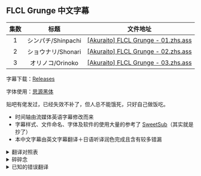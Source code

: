 ## FLCL Grunge 中文字幕

| 集数 | 标题 | 文件地址 |
| :--: | :--: | :--: |
| 1 | シンパチ/Shinpachi | [[Akuraito] FLCL Grunge - 01.zhs.ass](https://raw.githubusercontent.com/akuraito/CSFFG/main/%5BAkuraito%5D%20FLCL%20Grunge%20-%2001.zhs.ass) |
| 2 | ショウナリ/Shonari | [[Akuraito] FLCL Grunge - 02.zhs.ass](https://raw.githubusercontent.com/akuraito/CSFFG/main/%5BAkuraito%5D%20FLCL%20Grunge%20-%2002.zhs.ass) |
| 3 | オリノコ/Orinoko | [[Akuraito] FLCL Grunge - 03.zhs.ass](https://raw.githubusercontent.com/akuraito/CSFFG/main/%5BAkuraito%5D%20FLCL%20Grunge%20-%2003.zhs.ass) |

字幕下载：[Releases](https://github.com/akuraito/CSFFG/releases)

字体使用：[思源黑体](https://github.com/adobe-fonts/source-han-sans/releases/download/2.004R/SourceHanSans.ttc.zip)

贴吧有佬发过，已经失效不补了，但人总不能饿死，只好自己做饭吃。

- 时间轴由流媒体英语字幕修改而来
- 字幕样式、文件命名、字体及软件的使用大量的参考了 [SweetSub](https://github.com/SweetSub/SweetSub/)（其实就是抄了）
- 本中文字幕由英文字幕翻译＋日语听译润色完成且含有较多错漏

<details>
<summary>翻译对照表</summary>

| 原文 | 中文 |
| :--: | :--: |
| Immigration Bureau | 入境管理局 |
| Rockiens | 硌基人 |
| オクラ | 小仓 |
| オリノコ | 舞里诺科 |
| クロイワ 権蔵 | 黑岩 权藏（市长） |
| ケシビシ | 克什比 |
| ケシビシ ブンタ | 克什比 文太 |
| サムエダ | 萨缪达 |
| サムエダ ショウゾウ | 萨缪达 正蔵 |
| サヤ | 纱夜 |
| ショウナリ | 肖纳里 |
| シンパチ | 信八 |
| ダイナリ | 玳纳里 |
| ミーナちゃん | 美娜酱 |

</details>

<details>
<summary>碎碎念</summary>

第一次做字幕才发现原来是这么复杂的工作，当然这与我的三脚猫日语水平和堪堪及格的英语和语文能力有关，发出来的本意是想嫖一个不嫌弃的校对。我也深知一个不及格的翻译会让观众对作品形成错误的认识，因此，在使用本字幕的过程中还请不要全信，若发现错误，务必在 issue 告知或发送 PR，求求你们了！

主要的问题有：

- 人名、地名、物体名、团体名的翻译
- 使用了大量的意译
- 同一词汇的大量重复

主要原因是：

- 日语除了最基础的百来个词之外，既听不懂也拼不来
- 语文能力和语言素养较低

对了，GitHub 也同样是新手

还请多多担待

</details>

<details>
<summary>已知的错误翻译</summary>

- [ ] 第一集
  - [ ] 0:00:36.28：it（container）
  - [ ] 0:03:35.24：container
  - [ ] 0:04:23.92：Hali-buttocks
  - [ ] 0:05:45.68：Hali-buttocks
  - [ ] 0:13:35.28：Simp
  - [ ] 0:14:22.76：tuba
  - [ ] 0:14:32.20
  - [ ] 0:14:46.11
  - [ ] 0:19:38.17
  - [ ] 0:19:51.24
- [ ] 第二集
  - [ ] 0:00:13.66：We should move the bodies.
  - [ ] 0:01:31.28
  - [ ] 0:04:27.92
  - [ ] 0:06:58.32：treats
  - [ ] 0:07:21.94
  - [ ] 0:07:23.27
  - [ ] 0:08:30.00
  - [ ] 0:08:41.20
  - [ ] 0:15:48.38
- [ ] 第三集
  - [ ] 0:03:28.96
  - [ ] 0:08:57.42
  - [ ] 0:19:49.25

</details>